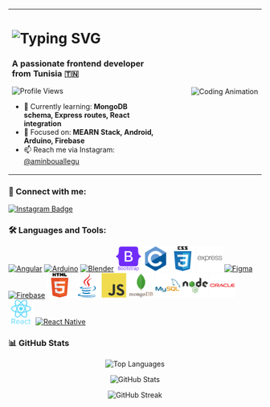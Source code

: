 <table width="100%">
  <tr>
    <td align="left" width="60%">
      <h1>
        <img src="https://readme-typing-svg.herokuapp.com/?lines=Hi+👋,I'm+Aminbouallegu;Full+Stack+Developer;IoT+Student;Always+Learning...&size=28" alt="Typing SVG" />
      </h1>
      <h3>A passionate frontend developer from Tunisia 🇹🇳</h3>
      <p>
        <img src="https://komarev.com/ghpvc/?username=aminh154&label=Profile%20views&color=0e75b6&style=flat" alt="Profile Views" />
      </p>
      <ul>
        <li>🌱 Currently learning: <strong>MongoDB schema, Express routes, React integration</strong></li>
        <li>💼 Focused on: <strong>MEARN Stack, Android, Arduino, Firebase</strong></li>
        <li>📫 Reach me via Instagram: <a href="https://instagram.com/aminbouallegu">@aminbouallegu</a></li>
      </ul>
    </td>
    <td align="right" width="40%">
      <img src="[./assets/coding.gif](https://assets.zyrosite.com/Aq20eV79zLfpXV6b/web-development-content-animated-A856GXrXQ9SM17oe.gif)" alt="Coding Animation" width="250" />
    </td>
  </tr>
</table>

### 🔗 Connect with me:
<p align="left">
  <a href="https://instagram.com/aminbouallegu" target="_blank">
    <img src="https://img.shields.io/badge/Instagram-%23E4405F.svg?style=for-the-badge&logo=instagram&logoColor=white" alt="Instagram Badge" />
  </a>
</p>

### 🛠️ Languages and Tools:
<p align="left">
  <a href="https://angular.io"        target="_blank"><img src="https://angular.io/assets/images/logos/angular/angular.svg"                                       alt="Angular"        width="50"/></a>
  <a href="https://www.arduino.cc/"    target="_blank"><img src="https://cdn.worldvectorlogo.com/logos/arduino-1.svg"                                           alt="Arduino"        width="50"/></a>
  <a href="https://www.blender.org/"   target="_blank"><img src="https://download.blender.org/branding/community/blender_community_badge_white.svg"   alt="Blender"        width="50"/></a>
  <a href="https://getbootstrap.com"   target="_blank"><img src="https://raw.githubusercontent.com/devicons/devicon/master/icons/bootstrap/bootstrap-plain-wordmark.svg" alt="Bootstrap"      width="50"/></a>
  <a href="https://www.cprogramming.com/" target="_blank"><img src="https://raw.githubusercontent.com/devicons/devicon/master/icons/c/c-original.svg"                  alt="C"               width="50"/></a>
  <a href="https://www.w3schools.com/css/" target="_blank"><img src="https://raw.githubusercontent.com/devicons/devicon/master/icons/css3/css3-original-wordmark.svg"      alt="CSS3"           width="50"/></a>
  <a href="https://expressjs.com"      target="_blank"><img src="https://raw.githubusercontent.com/devicons/devicon/master/icons/express/express-original-wordmark.svg"    alt="Express.js"     width="50"/></a>
  <a href="https://www.figma.com/"     target="_blank"><img src="https://www.vectorlogo.zone/logos/figma/figma-icon.svg"                                       alt="Figma"          width="50"/></a>
  <a href="https://firebase.google.com/" target="_blank"><img src="https://www.vectorlogo.zone/logos/firebase/firebase-icon.svg"                               alt="Firebase"       width="50"/></a>
  <a href="https://www.w3.org/html/"   target="_blank"><img src="https://raw.githubusercontent.com/devicons/devicon/master/icons/html5/html5-original-wordmark.svg"      alt="HTML5"          width="50"/></a>
  <a href="https://www.java.com"       target="_blank"><img src="https://raw.githubusercontent.com/devicons/devicon/master/icons/java/java-original.svg"                    alt="Java"           width="50"/></a>
  <a href="https://developer.mozilla.org/en-US/docs/Web/JavaScript" target="_blank"><img src="https://raw.githubusercontent.com/devicons/devicon/master/icons/javascript/javascript-original.svg" alt="JavaScript"     width="50"/></a>
  <a href="https://www.mongodb.com/"   target="_blank"><img src="https://raw.githubusercontent.com/devicons/devicon/master/icons/mongodb/mongodb-original-wordmark.svg"      alt="MongoDB"        width="50"/></a>
  <a href="https://www.mysql.com/"     target="_blank"><img src="https://raw.githubusercontent.com/devicons/devicon/master/icons/mysql/mysql-original-wordmark.svg"          alt="MySQL"          width="50"/></a>
  <a href="https://nodejs.org"         target="_blank"><img src="https://raw.githubusercontent.com/devicons/devicon/master/icons/nodejs/nodejs-original-wordmark.svg"            alt="Node.js"        width="50"/></a>
  <a href="https://www.oracle.com/"    target="_blank"><img src="https://raw.githubusercontent.com/devicons/devicon/master/icons/oracle/oracle-original.svg"                      alt="Oracle"         width="50"/></a>
  <a href="https://reactjs.org/"       target="_blank"><img src="https://raw.githubusercontent.com/devicons/devicon/master/icons/react/react-original-wordmark.svg"                alt="React"          width="50"/></a>
  <a href="https://reactnative.dev/"   target="_blank"><img src="https://reactnative.dev/img/header_logo.svg"                                                           alt="React Native"   width="50"/></a>
</p>

### 📊 GitHub Stats
<p align="center">
  <img src="https://github-readme-stats.vercel.app/api/top-langs?username=aminh154&show_icons=true&locale=en&layout=compact" alt="Top Languages" />
</p>
<p align="center">
  <img src="https://github-readme-stats.vercel.app/api?username=aminh154&show_icons=true&locale=en" alt="GitHub Stats" />
</p>
<p align="center">
  <img src="https://github-readme-streak-stats.herokuapp.com/?user=aminh154" alt="GitHub Streak" />
</p>

